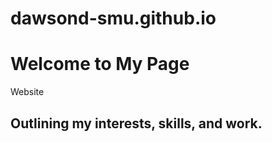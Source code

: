 # dawsond-smu.github.io      
# Welcome to My Page   
Website
## Outlining my interests, skills, and work.   
